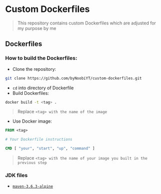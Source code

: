 # Custom Dockerfiles
> This repository contains custom Dockerfiles which are adjusted for my purpose by me

## Dockerfiles

### How to build the Dockerfiles:
* Clone the repository:
```sh
git clone https://github.com/byNoobiYT/custom-dockerfiles.git
```
* `cd` into directory of Dockerfile
* Build Dockerfiles: 
```sh
docker build -t <tag> .
```
> Replace `<tag> with the name of the image`
* Use Docker image:
```dockerfile
FROM <tag>

# Your Dockerfile instructions

CMD [ "your", "start", "up", "command" ]
```
> Replace `<tag> with the name of your image you built in the previous step`

### JDK files
* [`maven-3.6.3-alpine`](https://github.com/byNoobiYT/custom-dockerfiles/blob/master/maven-alpine)
